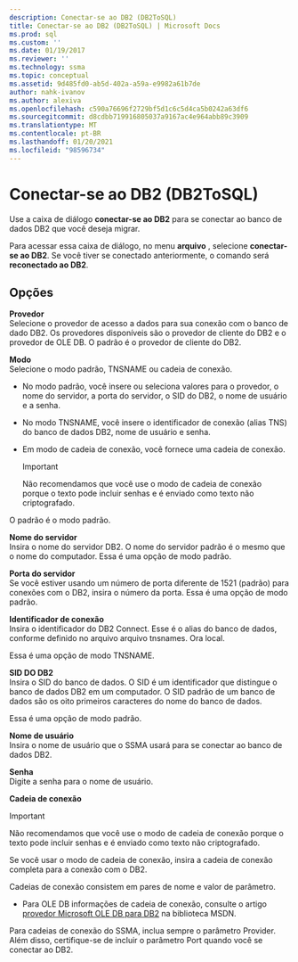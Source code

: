 ```yaml
---
description: Conectar-se ao DB2 (DB2ToSQL)
title: Conectar-se ao DB2 (DB2ToSQL) | Microsoft Docs
ms.prod: sql
ms.custom: ''
ms.date: 01/19/2017
ms.reviewer: ''
ms.technology: ssma
ms.topic: conceptual
ms.assetid: 9d485fd0-ab5d-402a-a59a-e9982a61b7de
author: nahk-ivanov
ms.author: alexiva
ms.openlocfilehash: c590a76696f2729bf5d1c6c5d4ca5b0242a63df6
ms.sourcegitcommit: d8cdbb719916805037a9167ac4e964abb89c3909
ms.translationtype: MT
ms.contentlocale: pt-BR
ms.lasthandoff: 01/20/2021
ms.locfileid: "98596734"
---
```

# <a name="connect-to-db2-db2tosql"></a>Conectar-se ao DB2 (DB2ToSQL)
Use a caixa de diálogo **conectar-se ao DB2** para se conectar ao banco de dados DB2 que você deseja migrar.  
  
Para acessar essa caixa de diálogo, no menu **arquivo** , selecione **conectar-se ao DB2**. Se você tiver se conectado anteriormente, o comando será **reconectado ao DB2**.  
  
## <a name="options"></a>Opções  
**Provedor**  
Selecione o provedor de acesso a dados para sua conexão com o banco de dado DB2. Os provedores disponíveis são o provedor de cliente do DB2 e o provedor de OLE DB. O padrão é o provedor de cliente do DB2.  
  
**Modo**  
Selecione o modo padrão, TNSNAME ou cadeia de conexão.  
  
-   No modo padrão, você insere ou seleciona valores para o provedor, o nome do servidor, a porta do servidor, o SID do DB2, o nome de usuário e a senha.  
  
-   No modo TNSNAME, você insere o identificador de conexão (alias TNS) do banco de dados DB2, nome de usuário e senha.  
  
-   Em modo de cadeia de conexão, você fornece uma cadeia de conexão.  
  
    > [!IMPORTANT]  
    > Não recomendamos que você use o modo de cadeia de conexão porque o texto pode incluir senhas e é enviado como texto não criptografado.  
  
O padrão é o modo padrão.  
  
**Nome do servidor**  
Insira o nome do servidor DB2. O nome do servidor padrão é o mesmo que o nome do computador. Essa é uma opção de modo padrão.  
  
**Porta do servidor**  
Se você estiver usando um número de porta diferente de 1521 (padrão) para conexões com o DB2, insira o número da porta. Essa é uma opção de modo padrão.  
  
**Identificador de conexão**  
Insira o identificador do DB2 Connect. Esse é o alias do banco de dados, conforme definido no arquivo arquivo tnsnames. Ora local.  
  
Essa é uma opção de modo TNSNAME.  
  
**SID DO DB2**  
Insira o SID do banco de dados. O SID é um identificador que distingue o banco de dados DB2 em um computador. O SID padrão de um banco de dados são os oito primeiros caracteres do nome do banco de dados.  
  
Essa é uma opção de modo padrão.  
  
**Nome de usuário**  
Insira o nome de usuário que o SSMA usará para se conectar ao banco de dados DB2.  
  
**Senha**  
Digite a senha para o nome de usuário.  
  
**Cadeia de conexão**  
> [!IMPORTANT]  
> Não recomendamos que você use o modo de cadeia de conexão porque o texto pode incluir senhas e é enviado como texto não criptografado.  
  
Se você usar o modo de cadeia de conexão, insira a cadeia de conexão completa para a conexão com o DB2.  
  
Cadeias de conexão consistem em pares de nome e valor de parâmetro.  
  
-   Para OLE DB informações de cadeia de conexão, consulte o artigo [provedor Microsoft OLE DB para DB2](../../ado/guide/appendixes/microsoft-ole-db-provider-for-oracle.md) na biblioteca MSDN.  
  
Para cadeias de conexão do SSMA, inclua sempre o parâmetro Provider. Além disso, certifique-se de incluir o parâmetro Port quando você se conectar ao DB2.  

